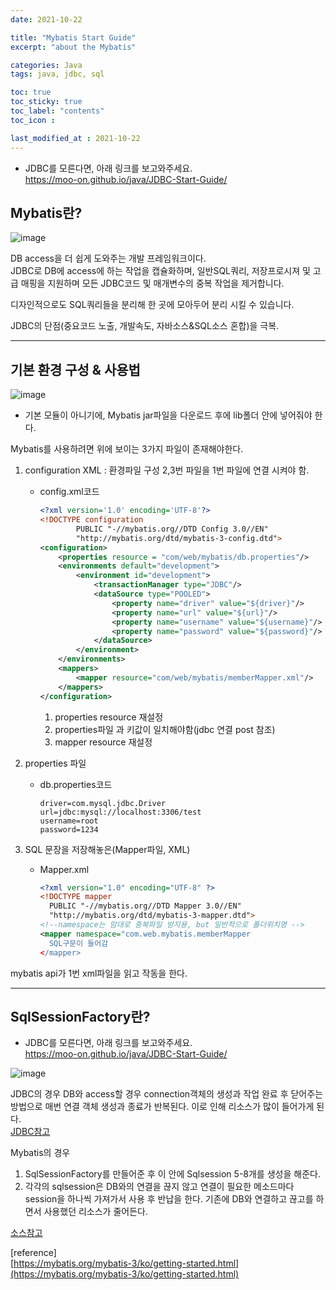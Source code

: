 ```yaml
---
date: 2021-10-22

title: "Mybatis Start Guide"
excerpt: "about the Mybatis"

categories: Java
tags: java, jdbc, sql

toc: true  
toc_sticky: true
toc_label: "contents"
toc_icon : 

last_modified_at : 2021-10-22
---
```


* JDBC를 모른다면, 아래 링크를 보고와주세요.  
https://moo-on.github.io/java/JDBC-Start-Guide/


## Mybatis란?
![image](https://user-images.githubusercontent.com/70089259/138476296-ad67fba4-a5d7-4074-a18e-af02c5248898.png)

DB access을 더 쉽게 도와주는 개발 프레임워크이다.  
JDBC로 DB에 access에 하는 작업을 캡슐화하며, 일반SQL쿼리, 저장프로시져 및 고급 매핑을 지원하며 모든 JDBC코드 및 매개변수의 중복 작업을 제거합니다.  

디자인적으로도 SQL쿼리들을 분리해 한 곳에 모아두어 분리 시킬 수 있습니다.

JDBC의 단점(중요코드 노출, 개발속도, 자바소스&SQL소스 혼합)을 극복.  


---

## 기본 환경 구성 & 사용법 

![image](https://user-images.githubusercontent.com/70089259/138473652-23875d3d-0d61-46f3-a40e-4388b6504a3b.png)

* 기본 모듈이 아니기에, Mybatis jar파일을 다운로드 후에 lib폴더 안에 넣어줘야 한다.

Mybatis를 사용하려면 위에 보이는 3가지 파일이 존재해야한다.

1. configuration XML : 환경파일 구성 2,3번 파일을 1번 파일에 연결 시켜야 함. 
    - config.xml코드
        
        ```xml
        <?xml version='1.0' encoding='UTF-8'?>
        <!DOCTYPE configuration
                PUBLIC "-//mybatis.org//DTD Config 3.0//EN"
                "http://mybatis.org/dtd/mybatis-3-config.dtd">
        <configuration>
            <properties resource = "com/web/mybatis/db.properties"/>
            <environments default="development">
                <environment id="development">
                    <transactionManager type="JDBC"/>
                    <dataSource type="POOLED">
                        <property name="driver" value="${driver}"/>
                        <property name="url" value="${url}"/>
                        <property name="username" value="${username}"/>
                        <property name="password" value="${password}"/>
                    </dataSource>
                </environment>
            </environments>
            <mappers>
                <mapper resource="com/web/mybatis/memberMapper.xml"/>
            </mappers>
        </configuration>
        ```
        
        1. properties resource 재설정
        2. properties파일 과 키값이 일치해야함(jdbc 연결 post 참조)
        3. mapper resource 재설정
          
2. properties 파일
    - db.properties코드
        
        ```
        driver=com.mysql.jdbc.Driver
        url=jdbc:mysql://localhost:3306/test
        username=root
        password=1234
        ```
        
3. SQL 문장을 저장해놓은(Mapper파일, XML)
    - Mapper.xml
        
        ```xml
        <?xml version="1.0" encoding="UTF-8" ?>
        <!DOCTYPE mapper
          PUBLIC "-//mybatis.org//DTD Mapper 3.0//EN"
          "http://mybatis.org/dtd/mybatis-3-mapper.dtd">
        <!--namespace는 맘대로 중복파일 방지용, but 일반적으로 폴더위치명 -->
        <mapper namespace="com.web.mybatis.memberMapper
          SQL구문이 들어감
        </mapper>
        ```
        

 mybatis api가 1번 xml파일을 읽고 작동을 한다.

---

## SqlSessionFactory란?  
* JDBC를 모른다면, 아래 링크를 보고와주세요.  
https://moo-on.github.io/java/JDBC-Start-Guide/

![image](https://user-images.githubusercontent.com/70089259/138480692-407a2a64-ef30-4662-936a-8ab480df8063.png)

JDBC의 경우 DB와 access할 경우 connection객체의 생성과 작업 완료 후 닫어주는 방법으로 매번 연결 객체 생성과 종료가 반복된다. 이로 인해 리소스가 많이 들어가게 된다.  
[JDBC참고](https://github.com/moo-on/jsp-tutorial/blob/MVC4/src/com/web/model/MemberDAO.java)


Mybatis의 경우 
1. SqlSessionFactory를 만들어준 후 이 안에 Sqlsession 5-8개를 생성을 해준다. 
2. 각각의 sqlsession은 DB와의 연결을 끊지 않고 연결이 필요한 메소드마다 session을 하나씩 가져가서 사용 후 반납을 한다. 기존에 DB와 연결하고 끊고를 하면서 사용했던 리소스가 줄어든다.


  
[소스참고](https://github.com/moo-on/jsp-tutorial/blob/master/src/com/web/model/MemberDAO.java)



[reference]  
[https://mybatis.org/mybatis-3/ko/getting-started.html](https://mybatis.org/mybatis-3/ko/getting-started.html)

